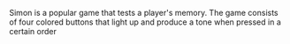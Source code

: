 
Simon is a popular game that tests a player's memory. The game consists of four colored buttons that light up and produce a tone when pressed in a certain order